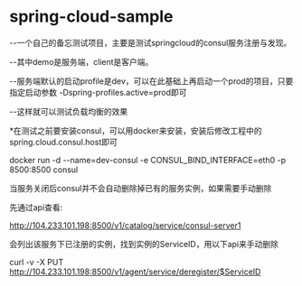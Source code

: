 # spring-cloud-sample
<p>--一个自己的备忘测试项目，主要是测试springcloud的consul服务注册与发现。</p>
<p>--其中demo是服务端，client是客户端。</p>
<p>--服务端默认的启动profile是dev，可以在此基础上再启动一个prod的项目，只要指定启动参数 -Dspring-profiles.active=prod即可</p>
<p>--这样就可以测试负载均衡的效果</p>

<p>*在测试之前要安装consul，可以用docker来安装，安装后修改工程中的spring.cloud.consul.host即可</p>

docker run -d --name=dev-consul -e CONSUL_BIND_INTERFACE=eth0 -p 8500:8500 consul

当服务关闭后consul并不会自动删除掉已有的服务实例，如果需要手动删除

先通过api查看:

http://104.233.101.198:8500/v1/catalog/service/consul-server1

会列出该服务下已注册的实例，找到实例的ServiceID，用以下api来手动删除

curl -v -X PUT http://104.233.101.198:8500/v1/agent/service/deregister/$ServiceID